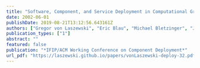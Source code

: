 ```yaml
---
title: "Software, Component, and Service Deployment in Computational Grids"
date: 2002-06-01
publishDate: 2019-08-21T13:12:56.643161Z
authors: ["Gregor von Laszewski", "Eric Blau", "Michael Bletzinger", "Jarek Gawor", "Peter Lane", "Stuart Martin", "Michael Russell"]
publication_types: ["1"]
abstract: ""
featured: false
publication: "*IFIP/ACM Working Conference on Component Deployment*"
url_pdf: "https://laszewski.github.io/papers/vonLaszewski-deploy-32.pdf"
---
```


